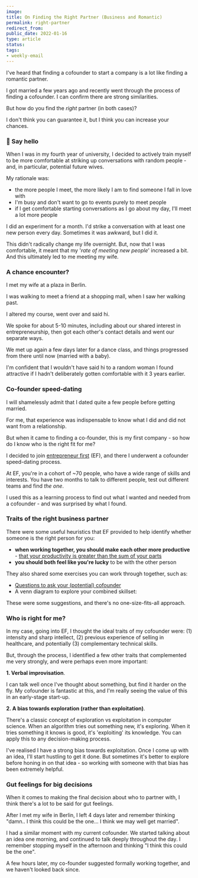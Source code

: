 ```yaml
---
image: 
title: On Finding the Right Partner (Business and Romantic)
permalink: right-partner
redirect_from:
public_date: 2022-01-16
type: article
status: 
tags:
- weekly-email
---
```


I've heard that finding a cofounder to start a company is a lot like finding a romantic partner.

I got married a few years ago and recently went through the process of finding a cofounder. I can confirm there are strong similarities.

But how do you find the _right_ partner (in both cases)?

I don't think you can guarantee it, but I think you can increase your chances.


### 👋 Say hello

When I was in my fourth year of university, I decided to actively train myself to be more comfortable at striking up conversations with random people - and, in particular, potential future wives.

My rationale was:

- the more people I meet, the more likely I am to find someone I fall in love with    
- I'm busy and don't want to go to events purely to meet people
- if I get comfortable starting conversations as I go about my day, I'll meet a lot more people    

I did an experiment for a month. I'd strike a conversation with at least one new person every day. Sometimes it was awkward, but I did it.

This didn't radically change my life overnight. But, now that I was comfortable, it meant that my '_rate of meeting new people_' increased a bit. And this ultimately led to me meeting my wife.

### A chance encounter?

I met my wife at a plaza in Berlin.

I was walking to meet a friend at a shopping mall, when I saw her walking past.

I altered my course, went over and said hi.

We spoke for about 5-10 minutes, including about our shared interest in entrepreneurship, then got each other's contact details and went our separate ways.

We met up again a few days later for a dance class, and things progressed from there until now (married with a baby).

I'm confident that I wouldn't have said hi to a random woman I found attractive if I hadn't deliberately gotten comfortable with it 3 years earlier.


### Co-founder speed-dating

I will shamelessly admit that I dated quite a few people before getting married.

For me, that experience was indispensable to know what I did and did not want from a relationship.

But when it came to finding a co-founder, this is my first company - so how do I know who is the right fit for me?

I decided to join [entrepreneur first](https://joinef.com/) (EF), and there I underwent a cofounder speed-dating process.

At EF, you're in a cohort of ~70 people, who have a wide range of skills and interests. You have two months to talk to different people, test out different teams and find _the one_.

I used this as a learning process to find out what I wanted and needed from a cofounder - and was surprised by what I found.


### Traits of the right business partner

There were some useful heuristics that EF provided to help identify whether someone is the right person for you:

- **when working together, you should make each other more productive** - [that your productivity is greater than the sum of your parts](https://medium.com/entrepreneur-first/co-founding-teams-greater-than-the-sum-of-their-parts-312190412bf7)
- **you should both feel like you're lucky** to be with the other person
    

They also shared some exercises you can work through together, such as:

- [Questions to ask your (potential) cofounder](https://medium.com/@jessicanamkim/75-questions-to-ask-your-cofounder-cd90fc2b3084)
- A venn diagram to explore your combined skillset:
    

These were some suggestions, and there's no one-size-fits-all approach.


### Who is right for me?

In my case, going into EF, I thought the ideal traits of my cofounder were: (1) intensity and sharp intellect, (2) previous experience of selling in healthcare, and potentially (3) complementary technical skills.

But, through the process, I identified a few other traits that complemented me very strongly, and were perhaps even more important:

**1. Verbal improvisation**.

I can talk well once I've thought about something, but find it harder on the fly. My cofounder is fantastic at this, and I'm really seeing the value of this in an early-stage start-up.

**2. A bias towards exploration (rather than exploitation)**.

There's a classic concept of exploration vs exploitation in computer science. When an algorithm tries out something new, it's exploring. When it tries something it knows is good, it's 'exploiting' its knowledge. You can apply this to any decision-making process.

I've realised I have a strong bias towards exploitation. Once I come up with an idea, I'll start hustling to get it done. But sometimes it's better to explore before honing in on that idea - so working with someone with that bias has been extremely helpful.


### Gut feelings for big decisions

When it comes to making the final decision about who to partner with, I think there's a lot to be said for gut feelings.

After I met my wife in Berlin, I left 4 days later and remember thinking "damn.. I think this could be the one... I think we may well get married".

I had a similar moment with my current cofounder. We started talking about an idea one morning, and continued to talk deeply throughout the day. I remember stopping myself in the afternoon and thinking "I think this could be the one".

A few hours later, my co-founder suggested formally working together, and we haven't looked back since.